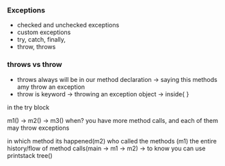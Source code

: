 ### Exceptions

- checked and unchecked exceptions
- custom exceptions
- try, catch, finally, 
- throw, throws

### throws vs throw

- throws always will be in our method declaration ->  saying this methods amy throw an exception
- throw is keyword -> throwing an exception object -> inside{ }


in the try block

m1() -> m2() -> m3()
when? you have more method calls, and each of them may throw exceptions

in which method its happened(m2)
who called the methods (m1)
the entire history/flow of method calls(main -> m1 -> m2)
-> to know you can use printstack tree()